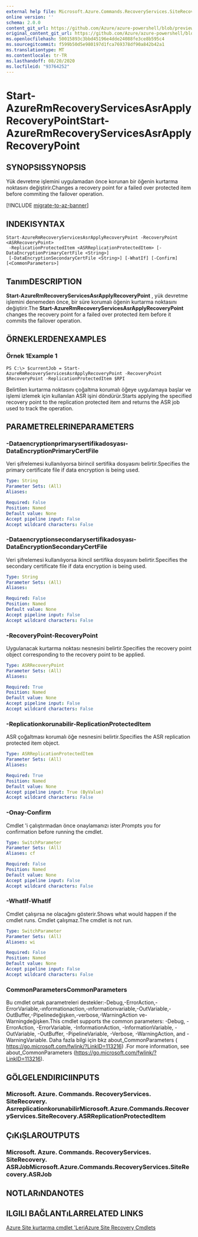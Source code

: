 ```yaml
---
external help file: Microsoft.Azure.Commands.RecoveryServices.SiteRecovery.dll-Help.xml
online version: ''
schema: 2.0.0
content_git_url: https://github.com/Azure/azure-powershell/blob/preview/src/ResourceManager/RecoveryServices.SiteRecovery/Commands.RecoveryServices.SiteRecovery/help/Start-AzureRmRecoveryServicesAsrApplyRecoveryPoint.md
original_content_git_url: https://github.com/Azure/azure-powershell/blob/preview/src/ResourceManager/RecoveryServices.SiteRecovery/Commands.RecoveryServices.SiteRecovery/help/Start-AzureRmRecoveryServicesAsrApplyRecoveryPoint.md
ms.openlocfilehash: 50015893c3bbd45196e4dde24088fe3ce8b595c4
ms.sourcegitcommit: f599b50d5e980197d1fca769378df90a842b42a1
ms.translationtype: MT
ms.contentlocale: tr-TR
ms.lasthandoff: 08/20/2020
ms.locfileid: "93764252"
---
```

# <span data-ttu-id="04393-101">Start-AzureRmRecoveryServicesAsrApplyRecoveryPoint</span><span class="sxs-lookup"><span data-stu-id="04393-101">Start-AzureRmRecoveryServicesAsrApplyRecoveryPoint</span></span>

## <span data-ttu-id="04393-102">SYNOPSIS</span><span class="sxs-lookup"><span data-stu-id="04393-102">SYNOPSIS</span></span>
<span data-ttu-id="04393-103">Yük devretme işlemini uygulamadan önce korunan bir öğenin kurtarma noktasını değiştirir.</span><span class="sxs-lookup"><span data-stu-id="04393-103">Changes a recovery point for a failed over protected item before commiting the failover operation.</span></span>

[!INCLUDE [migrate-to-az-banner](../../includes/migrate-to-az-banner.md)]

## <span data-ttu-id="04393-104">INDEKI</span><span class="sxs-lookup"><span data-stu-id="04393-104">SYNTAX</span></span>

```
Start-AzureRmRecoveryServicesAsrApplyRecoveryPoint -RecoveryPoint <ASRRecoveryPoint>
 -ReplicationProtectedItem <ASRReplicationProtectedItem> [-DataEncryptionPrimaryCertFile <String>]
 [-DataEncryptionSecondaryCertFile <String>] [-WhatIf] [-Confirm] [<CommonParameters>]
```

## <span data-ttu-id="04393-105">Tanım</span><span class="sxs-lookup"><span data-stu-id="04393-105">DESCRIPTION</span></span>
<span data-ttu-id="04393-106">**Start-AzureRmRecoveryServicesAsrApplyRecoveryPoint** , yük devretme işlemini denemeden önce, bir süre korumalı öğenin kurtarma noktasını değiştirir.</span><span class="sxs-lookup"><span data-stu-id="04393-106">The **Start-AzureRmRecoveryServicesAsrApplyRecoveryPoint** changes the recovery point for a failed over protected item before it commits the failover operation.</span></span>

## <span data-ttu-id="04393-107">ÖRNEKLERDEN</span><span class="sxs-lookup"><span data-stu-id="04393-107">EXAMPLES</span></span>

### <span data-ttu-id="04393-108">Örnek 1</span><span class="sxs-lookup"><span data-stu-id="04393-108">Example 1</span></span>
```
PS C:\> $currentJob = Start-AzureRmRecoveryServicesAsrApplyRecoveryPoint -RecoveryPoint $RecoveryPoint -ReplicationProtectedItem $RPI
```

<span data-ttu-id="04393-109">Belirtilen kurtarma noktasını çoğaltma korumalı öğeye uygulamaya başlar ve işlemi izlemek için kullanılan ASR işini döndürür.</span><span class="sxs-lookup"><span data-stu-id="04393-109">Starts applying the specified recovery point to the replication protected item and returns the ASR job used to track the operation.</span></span>

## <span data-ttu-id="04393-110">PARAMETRELERINE</span><span class="sxs-lookup"><span data-stu-id="04393-110">PARAMETERS</span></span>

### <span data-ttu-id="04393-111">-Dataencryptionprimarysertifikadosyası</span><span class="sxs-lookup"><span data-stu-id="04393-111">-DataEncryptionPrimaryCertFile</span></span>
<span data-ttu-id="04393-112">Veri şifrelemesi kullanılıyorsa birincil sertifika dosyasını belirtir.</span><span class="sxs-lookup"><span data-stu-id="04393-112">Specifies the primary certificate file if data encryption is being used.</span></span>

```yaml
Type: String
Parameter Sets: (All)
Aliases: 

Required: False
Position: Named
Default value: None
Accept pipeline input: False
Accept wildcard characters: False
```

### <span data-ttu-id="04393-113">-Dataencryptionsecondarysertifikadosyası</span><span class="sxs-lookup"><span data-stu-id="04393-113">-DataEncryptionSecondaryCertFile</span></span>
<span data-ttu-id="04393-114">Veri şifrelemesi kullanılıyorsa ikincil sertifika dosyasını belirtir.</span><span class="sxs-lookup"><span data-stu-id="04393-114">Specifies the secondary certificate file if data encryption is being used.</span></span>

```yaml
Type: String
Parameter Sets: (All)
Aliases: 

Required: False
Position: Named
Default value: None
Accept pipeline input: False
Accept wildcard characters: False
```

### <span data-ttu-id="04393-115">-RecoveryPoint</span><span class="sxs-lookup"><span data-stu-id="04393-115">-RecoveryPoint</span></span>
<span data-ttu-id="04393-116">Uygulanacak kurtarma noktası nesnesini belirtir.</span><span class="sxs-lookup"><span data-stu-id="04393-116">Specifies the recovery point object corresponding to the recovery point to be applied.</span></span>

```yaml
Type: ASRRecoveryPoint
Parameter Sets: (All)
Aliases: 

Required: True
Position: Named
Default value: None
Accept pipeline input: False
Accept wildcard characters: False
```

### <span data-ttu-id="04393-117">-Replicationkorunabilir</span><span class="sxs-lookup"><span data-stu-id="04393-117">-ReplicationProtectedItem</span></span>
<span data-ttu-id="04393-118">ASR çoğaltması korumalı öğe nesnesini belirtir.</span><span class="sxs-lookup"><span data-stu-id="04393-118">Specifies the ASR replication protected item object.</span></span>

```yaml
Type: ASRReplicationProtectedItem
Parameter Sets: (All)
Aliases: 

Required: True
Position: Named
Default value: None
Accept pipeline input: True (ByValue)
Accept wildcard characters: False
```

### <span data-ttu-id="04393-119">-Onay</span><span class="sxs-lookup"><span data-stu-id="04393-119">-Confirm</span></span>
<span data-ttu-id="04393-120">Cmdlet 'i çalıştırmadan önce onaylamanızı ister.</span><span class="sxs-lookup"><span data-stu-id="04393-120">Prompts you for confirmation before running the cmdlet.</span></span>

```yaml
Type: SwitchParameter
Parameter Sets: (All)
Aliases: cf

Required: False
Position: Named
Default value: None
Accept pipeline input: False
Accept wildcard characters: False
```

### <span data-ttu-id="04393-121">-WhatIf</span><span class="sxs-lookup"><span data-stu-id="04393-121">-WhatIf</span></span>
<span data-ttu-id="04393-122">Cmdlet çalışırsa ne olacağını gösterir.</span><span class="sxs-lookup"><span data-stu-id="04393-122">Shows what would happen if the cmdlet runs.</span></span> <span data-ttu-id="04393-123">Cmdlet çalışmaz.</span><span class="sxs-lookup"><span data-stu-id="04393-123">The cmdlet is not run.</span></span>

```yaml
Type: SwitchParameter
Parameter Sets: (All)
Aliases: wi

Required: False
Position: Named
Default value: None
Accept pipeline input: False
Accept wildcard characters: False
```

### <span data-ttu-id="04393-124">CommonParameters</span><span class="sxs-lookup"><span data-stu-id="04393-124">CommonParameters</span></span>
<span data-ttu-id="04393-125">Bu cmdlet ortak parametreleri destekler:-Debug,-ErrorAction,-ErrorVariable,-ınformationaction,-ınformationvariable,-OutVariable,-OutBuffer,-Pipelinedeğişken,-verbose,-WarningAction ve-Warningdeğişken.</span><span class="sxs-lookup"><span data-stu-id="04393-125">This cmdlet supports the common parameters: -Debug, -ErrorAction, -ErrorVariable, -InformationAction, -InformationVariable, -OutVariable, -OutBuffer, -PipelineVariable, -Verbose, -WarningAction, and -WarningVariable.</span></span> <span data-ttu-id="04393-126">Daha fazla bilgi için bkz about_CommonParameters ( https://go.microsoft.com/fwlink/?LinkID=113216) .</span><span class="sxs-lookup"><span data-stu-id="04393-126">For more information, see about_CommonParameters (https://go.microsoft.com/fwlink/?LinkID=113216).</span></span>

## <span data-ttu-id="04393-127">GÖLGELENDIRICI</span><span class="sxs-lookup"><span data-stu-id="04393-127">INPUTS</span></span>

### <span data-ttu-id="04393-128">Microsoft. Azure. Commands. RecoveryServices. SiteRecovery. Asrreplicationkorunabilir</span><span class="sxs-lookup"><span data-stu-id="04393-128">Microsoft.Azure.Commands.RecoveryServices.SiteRecovery.ASRReplicationProtectedItem</span></span>

## <span data-ttu-id="04393-129">ÇıKıŞLAR</span><span class="sxs-lookup"><span data-stu-id="04393-129">OUTPUTS</span></span>

### <span data-ttu-id="04393-130">Microsoft. Azure. Commands. RecoveryServices. SiteRecovery. ASRJob</span><span class="sxs-lookup"><span data-stu-id="04393-130">Microsoft.Azure.Commands.RecoveryServices.SiteRecovery.ASRJob</span></span>

## <span data-ttu-id="04393-131">NOTLARıNDA</span><span class="sxs-lookup"><span data-stu-id="04393-131">NOTES</span></span>

## <span data-ttu-id="04393-132">ILGILI BAĞLANTıLAR</span><span class="sxs-lookup"><span data-stu-id="04393-132">RELATED LINKS</span></span>

[<span data-ttu-id="04393-133">Azure Site kurtarma cmdlet 'Leri</span><span class="sxs-lookup"><span data-stu-id="04393-133">Azure Site Recovery Cmdlets</span></span>](./AzureRM.SiteRecovery.md)
